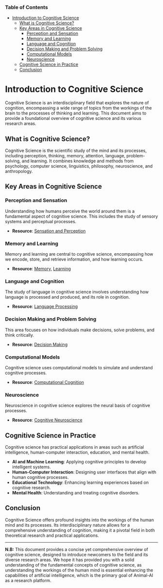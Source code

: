 ### Table of Contents
- [Introduction to Cognitive Science](#Introduction-to-Cognitive-Science)
  - [What is Cognitive Science?](#What-is-Cognitive-Science?)
  - [Key Areas in Cognitive Science](#Key-Areas-in-Cognitive-Science)
    - [Perception and Sensation](#Perception-and-Sensation)
    - [Memory and Learning](#Memory-and-Learning)
    - [Language and Cognition](#Language-and-Cognition)
    - [Decision Making and Problem Solving](#Decision-Making-and-Problem-Solving)
    - [Computational Models](#Computational-Models)
    - [Neuroscience](#Neuroscience)
  - [Cognitive Science in Practice](#Cognitive-Science-in-Practice)
  - [Conclusion](#Conclusion)


# Introduction to Cognitive Science

Cognitive Science is an interdisciplinary field that explores the nature of cognition, encompassing a wide range of topics from the workings of the brain to the processes of thinking and learning. This document aims to provide a foundational overview of cognitive science and its various research areas.

## What is Cognitive Science?

Cognitive Science is the scientific study of the mind and its processes, including perception, thinking, memory, attention, language, problem-solving, and learning. It combines knowledge and methods from psychology, computer science, linguistics, philosophy, neuroscience, and anthropology.

## Key Areas in Cognitive Science

### Perception and Sensation

Understanding how humans perceive the world around them is a fundamental aspect of cognitive science. This includes the study of sensory systems and perceptual processes.

- **Resource**: [Sensation and Perception](https://en.wikipedia.org/wiki/Sensory_processing)

### Memory and Learning

Memory and learning are central to cognitive science, encompassing how we encode, store, and retrieve information, and how learning occurs.

- **Resource**: [Memory](https://en.wikipedia.org/wiki/Memory), [Learning](https://en.wikipedia.org/wiki/Learning)

### Language and Cognition

The study of language in cognitive science involves understanding how language is processed and produced, and its role in cognition.

- **Resource**: [Language Processing](https://en.wikipedia.org/wiki/Language_processing_in_the_brain)

### Decision Making and Problem Solving

This area focuses on how individuals make decisions, solve problems, and think critically.

- **Resource**: [Decision Making](https://en.wikipedia.org/wiki/Decision-making)

### Computational Models

Cognitive science uses computational models to simulate and understand cognitive processes.

- **Resource**: [Computational Cognition](https://en.wikipedia.org/wiki/Computational_cognition)

### Neuroscience

Neuroscience in cognitive science explores the neural basis of cognitive processes.

- **Resource**: [Cognitive Neuroscience](https://en.wikipedia.org/wiki/Cognitive_neuroscience)

## Cognitive Science in Practice

Cognitive science has practical applications in areas such as artificial intelligence, human-computer interaction, education, and mental health.

- **AI and Machine Learning**: Applying cognitive principles to develop intelligent systems.
- **Human-Computer Interaction**: Designing user interfaces that align with human cognitive processes.
- **Educational Technology**: Enhancing learning experiences based on cognitive research.
- **Mental Health**: Understanding and treating cognitive disorders.

## Conclusion

Cognitive Science offers profound insights into the workings of the human mind and its processes. Its interdisciplinary nature allows for a comprehensive understanding of cognition, making it a pivotal field in both theoretical research and practical applications.

---

**N.B:** This document provides a concise yet comprehensive overview of cognitive science, designed to introduce newcomers to the field and its diverse research areas. We hope it has provided you with a solid understanding of the fundamental concepts of cognitive science, as understanding the workings of the human mind is essential enhancing the capabilities of artificial intelligence, which is the primary goal of Animal-AI as a research platform.
